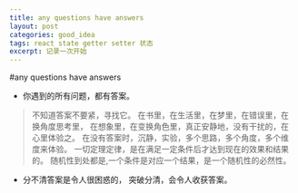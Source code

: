 ```yaml
---
title: any questions have answers
layout: post
categories: good_idea
tags: react state getter setter 状态
excerpt: 记录一次开始
---
```

#any questions have answers

- 你遇到的所有问题，都有答案。
>不知道答案不要紧，寻找它。
在书里，在生活里，在梦里，在错误里，在换角度思考里，
在想象里，在变换角色里，真正安静地，没有干扰的，在心里体验之。
在没有答案时，沉静，实验，多个思路，多个角度，多个维度来体验。
一切定理定律，是在满足一定条件后才达到现在的效果和结果的。
随机性到处都是,一个条件是对应一个结果，是一个随机性的必然性。
- 分不清答案是令人很困惑的，
突破分清，会令人收获答案。
